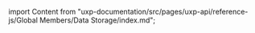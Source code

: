 
import Content from "uxp-documentation/src/pages/uxp-api/reference-js/Global Members/Data Storage/index.md";

<Content query="product=xd"/>
